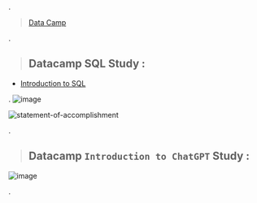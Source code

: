.

> [Data Camp](https://learn.Datacamp.com/career-tracks)


.

> ## Datacamp  SQL Study : 
>

 - [Introduction to SQL](https://www.datacamp.com/completed/statement-of-accomplishment/course/a9f7150035bd40421891a9ac444c50cc6757d571)

.
![image](https://github.com/user-attachments/assets/ffd5cff2-8d1c-4335-ac9c-adc821bba882)

![statement-of-accomplishment](https://github.com/user-attachments/assets/5a0263ca-ba40-4405-a17a-e2cfb8c91e77)




.

> ## Datacamp ` Introduction to ChatGPT ` Study : 

![image](https://github.com/user-attachments/assets/4e30cfd6-b18c-4475-834a-5c80743e9d7b)

.
